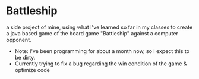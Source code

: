 # Battleship
a side project of mine, using what I've learned so far in my classes to create a java based game of the board game "Battleship" against a computer opponent.
* Note:  I've been programming for about a month now, so I expect this to be dirty.
* Currently trying to fix a bug regarding the win condition of the game & optimize code
